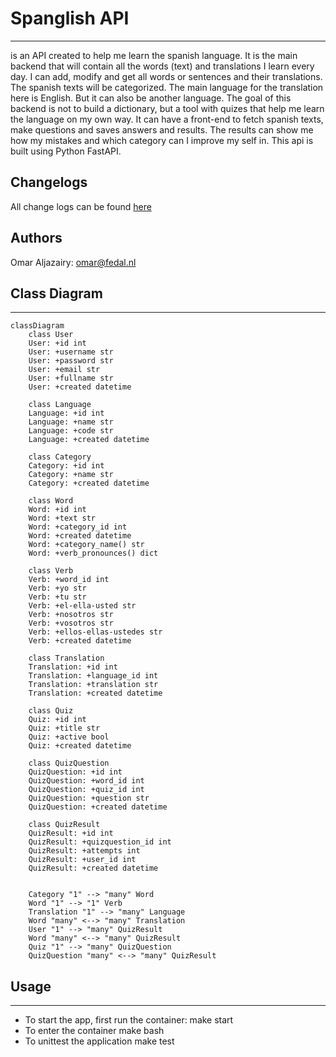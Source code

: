 # Spanglish API
--------------
is an API created to help me learn the spanish language. It is the main backend that will contain all the words (text) and translations I learn every day. I can add, modify and get all words or sentences and their translations. The spanish texts will be categorized. The main language for the translation here is English. But it can also be another language. The goal of this backend is not to build a dictionary, but a tool with quizes that help me learn the language on my own way. It can have a front-end to fetch spanish texts, make questions and saves answers and results. The results can show me how my mistakes and which category can I improve my self in.
This api is built using Python FastAPI.

## Changelogs
All change logs can be found [here](CHANGELOG.md)

## Authors
Omar Aljazairy: omar@fedal.nl

## Class Diagram
----------------

```mermaid
classDiagram
    class User
    User: +id int
    User: +username str
    User: +password str
    User: +email str
    User: +fullname str
    User: +created datetime

    class Language
    Language: +id int
    Language: +name str
    Language: +code str
    Language: +created datetime

    class Category
    Category: +id int
    Category: +name str
    Category: +created datetime

    class Word
    Word: +id int
    Word: +text str
    Word: +category_id int
    Word: +created datetime
    Word: +category_name() str
    Word: +verb_pronounces() dict

    class Verb
    Verb: +word_id int
    Verb: +yo str
    Verb: +tu str
    Verb: +el-ella-usted str
    Verb: +nosotros str
    Verb: +vosotros str
    Verb: +ellos-ellas-ustedes str
    Verb: +created datetime
    
    class Translation
    Translation: +id int
    Translation: +language_id int
    Translation: +translation str
    Translation: +created datetime

    class Quiz
    Quiz: +id int
    Quiz: +title str
    Quiz: +active bool
    Quiz: +created datetime

    class QuizQuestion
    QuizQuestion: +id int
    QuizQuestion: +word_id int
    QuizQuestion: +quiz_id int
    QuizQuestion: +question str
    QuizQuestion: +created datetime

    class QuizResult
    QuizResult: +id int
    QuizResult: +quizquestion_id int
    QuizResult: +attempts int
    QuizResult: +user_id int
    QuizResult: +created datetime


    Category "1" --> "many" Word
    Word "1" --> "1" Verb
    Translation "1" --> "many" Language
    Word "many" <--> "many" Translation
    User "1" --> "many" QuizResult
    Word "many" <--> "many" QuizResult
    Quiz "1" --> "many" QuizQuestion
    QuizQuestion "many" <--> "many" QuizResult

```

## Usage
--------

- To start the app, first run the container:
  make start 
- To enter the container
  make bash
- To unittest the application
  make test
